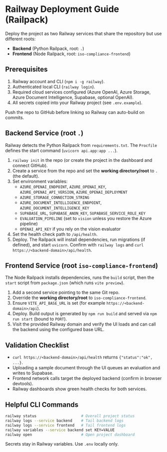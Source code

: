 # Railway Deployment Guide (Railpack)

Deploy the project as two Railway services that share the repository but use different roots:

- **Backend** (Python Railpack, root: `.`)
- **Frontend** (Node Railpack, root: `iso-compliance-frontend`)

## Prerequisites

1. Railway account and CLI (`npm i -g railway`).
2. Authenticated local CLI (`railway login`).
3. Required cloud services configured (Azure OpenAI, Azure Storage, Azure Document Intelligence, Supabase, optional OpenAI).
4. All secrets copied into your Railway project (see `.env.example`).

Push the repo to GitHub before linking so Railway can auto-build on commits.

## Backend Service (root `.`)

Railway detects the Python Railpack from `requirements.txt`. The `Procfile` defines the start command (`uvicorn api.app:app ...`).

1. `railway init` in the repo (or create the project in the dashboard and connect GitHub).
2. Create a service from the repo and set the **working directory/root** to `.` (the default).
3. Set environment variables:
   - `AZURE_OPENAI_ENDPOINT`, `AZURE_OPENAI_KEY`, `AZURE_OPENAI_API_VERSION`, `AZURE_OPENAI_DEPLOYMENT`
   - `AZURE_STORAGE_CONNECTION_STRING`
   - `AZURE_DOCUMENT_INTELLIGENCE_ENDPOINT`, `AZURE_DOCUMENT_INTELLIGENCE_KEY`
   - `SUPABASE_URL`, `SUPABASE_ANON_KEY`, `SUPABASE_SERVICE_ROLE_KEY`
   - `EVALUATION_PIPELINE` (set to `vision` unless you restore the Azure pipeline)
   - `OPENAI_API_KEY` if you rely on the vision evaluator
4. Set the health check path to `/api/health`.
5. Deploy. The Railpack will install dependencies, run migrations (if defined), and start `uvicorn`. Confirm with `railway logs` and `curl https://<backend-domain>/api/health`.

## Frontend Service (root `iso-compliance-frontend`)

The Node Railpack installs dependencies, runs the `build` script, then the `start` script from `package.json` (which runs `vite preview`).

1. Add a second service pointing to the same Git repo.
2. Override the **working directory/root** to `iso-compliance-frontend`.
3. Ensure `VITE_API_BASE_URL` is set (for example `https://<backend-domain>/api`).
4. Deploy. Build output is generated by `npm run build` and served via `npm run start` (bound to `PORT`).
5. Visit the provided Railway domain and verify the UI loads and can call the backend using the configured base URL.

## Validation Checklist

- `curl https://<backend-domain>/api/health` returns `{"status":"ok", ...}`.
- Uploading a sample document through the UI queues an evaluation and writes to Supabase.
- Frontend network calls target the deployed backend (confirm in browser devtools).
- Railway dashboards show green health checks for both services.

## Helpful CLI Commands

```bash
railway status                    # Overall project status
railway logs --service backend    # Tail backend logs
railway logs --service frontend   # Tail frontend logs
railway variables --service backend set KEY=VALUE
railway open                      # Open project dashboard
```

Secrets stay in Railway variables. Use `.env` locally only.
